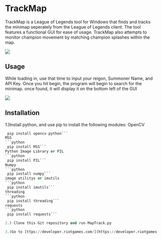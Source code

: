 # TrackMap


TrackMap is a League of Legends tool for Windows that finds and tracks the minimap seperately from the League of Legends client. The tool features a functional GUI for ease of usage. TrackMap also attempts to monitor champion movement by matching champion splashes within the map. 

![](https://imgur.com/LSrTSJX.png)

## Usage
While loading in, use that time to input your reigon, Summoner Name, and API Key. Once you hit begin, the program will begin to search for the minimap. once found, it will display it on the bottom left of the GUI

![](https://imgur.com/ed0U45Z.png)

## Installation

1.)Install python, and use pip to install the following modules:
OpenCV
```python 
 pip install opencv-python```
MSS
```python 
 pip install MSS```
Python Image Library or PIL
```python 
 pip install PIL```
Numpy
```python 
 pip install numpy```
image utilitys or imutils
```python 
 pip install imutils```
threading
```python 
 pip install threading```
requests
```python 
 pip install requests```

2.) Clone this Git repository and run MapTrack.py

3.)Go to [ttps://developer.riotgames.com/](https://developer.riotgames.com/) To get your API key

